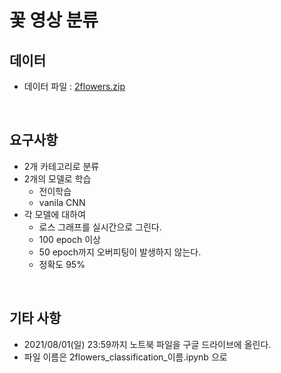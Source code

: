 # 꽃 영상 분류


## 데이터

- 데이터 파일 : [2flowers.zip](2flowers.zip)

<br>

## 요구사항
- 2개 카테고리로 분류
- 2개의 모델로 학습
    - 전이학습
    - vanila CNN
- 각 모델에 대하여 
    - 로스 그래프를 실시간으로 그린다.
    - 100 epoch 이상
    - 50 epoch까지 오버피팅이 발생하지 않는다.
    - 정확도 95%


<br>

## 기타 사항

- 2021/08/01(일) 23:59까지 노트북 파일을 구글 드라이브에 올린다.
- 파일 이름은 2flowers_classification_이름.ipynb 으로

